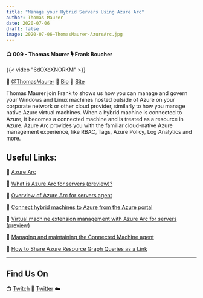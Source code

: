 ```yaml
---
title: "Manage your Hybrid Servers Using Azure Arc"
author: Thomas Maurer
date: 2020-07-06
draft: false
image: 2020-07-06–ThomasMaurer-AzureArc.jpg
---
```


#### 📺 009 - Thomas Maurer 🎙️ Frank Boucher

<!--more-->

{{< video "6dOXoXNORKM" >}}

🔗 [@ThomasMaurer](https://twitter.com/ThomasMaurer)
🔗 [Bio](https://developer.microsoft.com/en-us/advocates/thomas-maurer)
🔗 [Site](https://www.thomasmaurer.ch)

Thomas Maurer join Frank to shows us how you can manage and govern your Windows and Linux machines hosted outside of Azure on your corporate network or other cloud provider, similarly to how you manage native Azure virtual machines. When a hybrid machine is connected to Azure, it becomes a connected machine and is treated as a resource in Azure. Azure Arc provides you with the familiar cloud-native Azure management experience, like RBAC, Tags, Azure Policy, Log Analytics and more.

## Useful Links:

🔗 [Azure Arc](https://cda.ms/1nL)

🔗 [What is Azure Arc for servers (preview)?](https://cda.ms/1nP)

🔗 [Overview of Azure Arc for servers agent](https://cda.ms/1nN)

🔗 [Connect hybrid machines to Azure from the Azure portal](https://cda.ms/1nQ)

🔗 [Virtual machine extension management with Azure Arc for servers (preview)](https://cda.ms/1nR)

🔗 [Managing and maintaining the Connected Machine agent](https://cda.ms/1nS)

🔗 [How to Share Azure Resource Graph Queries as a Link](https://cda.ms/1nY)

---

## Find Us On

📺 [Twitch](https://www.twitch.tv/microsoftdeveloper)
🔗 [Twitter](https://twitter.com/fboucheros)
☁️
